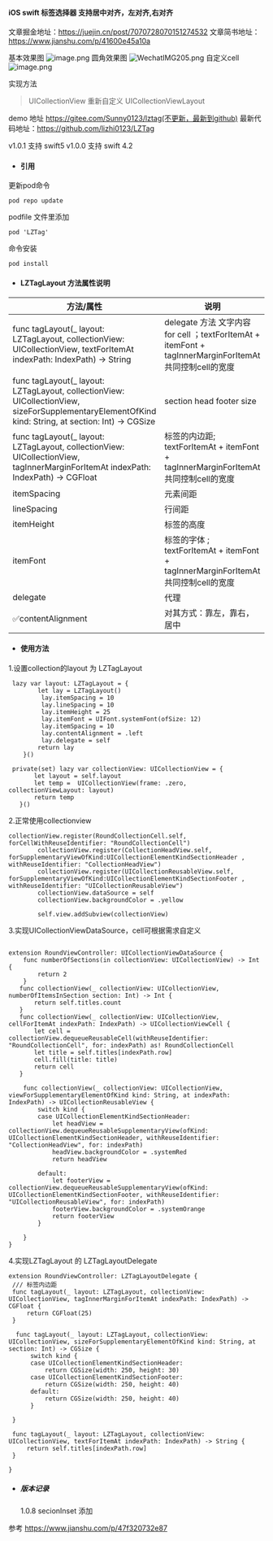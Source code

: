 #### iOS swift 标签选择器 支持居中对齐，左对齐,右对齐

文章掘金地址：https://juejin.cn/post/7070728070151274532
文章简书地址：https://www.jianshu.com/p/41600e45a10a

基本效果图
![image.png](https://upload-images.jianshu.io/upload_images/2384741-706fa275ee092897.png?imageMogr2/auto-orient/strip%7CimageView2/2/w/1240)
圆角效果图
![WechatIMG205.png](https://upload-images.jianshu.io/upload_images/2384741-efa55074a4439f2d.png?imageMogr2/auto-orient/strip%7CimageView2/2/w/1240)
自定义cell
![image.png](https://upload-images.jianshu.io/upload_images/2384741-dd06f21cfa1d013f.png?imageMogr2/auto-orient/strip%7CimageView2/2/w/1240)





实现方法
> UICollectionView 重新自定义 UICollectionViewLayout

demo 地址 https://gitee.com/Sunny0123/lztag(不更新，最新到github)
最新代码地址：https://github.com/lizhi0123/LZTag


v1.0.1 支持 swift5
v1.0.0 支持 swift 4.2


 - #### 引用
更新pod命令
```
pod repo update
```
podfile 文件里添加

```
pod 'LZTag'
```
命令安装
```
pod install
```
- #### LZTagLayout 方法属性说明
|  方法/属性   | 说明  |
|  ----  | ----  |
| func tagLayout(_ layout: LZTagLayout, collectionView: UICollectionView, textForItemAt indexPath: IndexPath) -> String  | delegate 方法  文字内容for cell ；textForItemAt  + itemFont + tagInnerMarginForItemAt 共同控制cell的宽度|
| func tagLayout(_ layout: LZTagLayout, collectionView: UICollectionView, sizeForSupplementaryElementOfKind kind: String, at section: Int) -> CGSize  | section head footer size |
| func tagLayout(_ layout: LZTagLayout, collectionView: UICollectionView, tagInnerMarginForItemAt indexPath: IndexPath) -> CGFloat  |  标签的内边距; textForItemAt  + itemFont + tagInnerMarginForItemAt 共同控制cell的宽度 |
| itemSpacing  | 元素间距 |
| lineSpacing  | 行间距 |
| itemHeight  | 标签的高度 |
| itemFont  | 标签的字体 ; textForItemAt  + itemFont + tagInnerMarginForItemAt 共同控制cell的宽度|
| delegate | 代理|
| ✅contentAlignment  | 对其方式：靠左，靠右，居中 |


- #### 使用方法
1.设置collection的layout 为 LZTagLayout
```
 lazy var layout: LZTagLayout = {
        let lay = LZTagLayout()
         lay.itemSpacing = 10
         lay.lineSpacing = 10
         lay.itemHeight = 25
         lay.itemFont = UIFont.systemFont(ofSize: 12)
         lay.itemSpacing = 10
         lay.contentAlignment = .left
         lay.delegate = self
        return lay
    }()

 private(set) lazy var collectionView: UICollectionView = {
       let layout = self.layout
       let temp =  UICollectionView(frame: .zero, collectionViewLayout: layout)
       return temp
   }()
```

2.正常使用collectionview
```
collectionView.register(RoundCollectionCell.self, forCellWithReuseIdentifier: "RoundCollectionCell")
        collectionView.register(CollectionHeadView.self, forSupplementaryViewOfKind:UICollectionElementKindSectionHeader , withReuseIdentifier: "CollectionHeadView")
        collectionView.register(UICollectionReusableView.self, forSupplementaryViewOfKind:UICollectionElementKindSectionFooter , withReuseIdentifier: "UICollectionReusableView")
        collectionView.dataSource = self
        collectionView.backgroundColor = .yellow
    
        self.view.addSubview(collectionView)
```
3.实现UICollectionViewDataSource，cell可根据需求自定义
```

extension RoundViewController: UICollectionViewDataSource {
    func numberOfSections(in collectionView: UICollectionView) -> Int {
        return 2
    }
   func collectionView(_ collectionView: UICollectionView, numberOfItemsInSection section: Int) -> Int {
       return self.titles.count
   }
   func collectionView(_ collectionView: UICollectionView, cellForItemAt indexPath: IndexPath) -> UICollectionViewCell {
       let cell = collectionView.dequeueReusableCell(withReuseIdentifier: "RoundCollectionCell", for: indexPath) as! RoundCollectionCell
       let title = self.titles[indexPath.row]
       cell.fill(title: title)
       return cell
   }
    
    func collectionView(_ collectionView: UICollectionView, viewForSupplementaryElementOfKind kind: String, at indexPath: IndexPath) -> UICollectionReusableView {
        switch kind {
        case UICollectionElementKindSectionHeader:
            let headView = collectionView.dequeueReusableSupplementaryView(ofKind: UICollectionElementKindSectionHeader, withReuseIdentifier: "CollectionHeadView", for: indexPath)
            headView.backgroundColor = .systemRed
            return headView
            
        default:
            let footerView = collectionView.dequeueReusableSupplementaryView(ofKind: UICollectionElementKindSectionFooter, withReuseIdentifier: "UICollectionReusableView", for: indexPath)
            footerView.backgroundColor = .systemOrange
            return footerView
        }
       
    }
}
```
4.实现LZTagLayout 的 LZTagLayoutDelegate
  ```
extension RoundViewController: LZTagLayoutDelegate {
   /// 标签内边距
   func tagLayout(_ layout: LZTagLayout, collectionView: UICollectionView, tagInnerMarginForItemAt indexPath: IndexPath) -> CGFloat {
       return CGFloat(25)
   }
   
    func tagLayout(_ layout: LZTagLayout, collectionView: UICollectionView, sizeForSupplementaryElementOfKind kind: String, at section: Int) -> CGSize {
        switch kind {
        case UICollectionElementKindSectionHeader:
            return CGSize(width: 250, height: 30)
        case UICollectionElementKindSectionFooter:
            return CGSize(width: 250, height: 40)
        default:
            return CGSize(width: 250, height: 40)
        }
       
   }
   
   func tagLayout(_ layout: LZTagLayout, collectionView: UICollectionView, textForItemAt indexPath: IndexPath) -> String {
       return self.titles[indexPath.row]
   }

}

```

- ##### 版本记录

  1.0.8   secionInset 添加


参考 https://www.jianshu.com/p/47f320732e87
